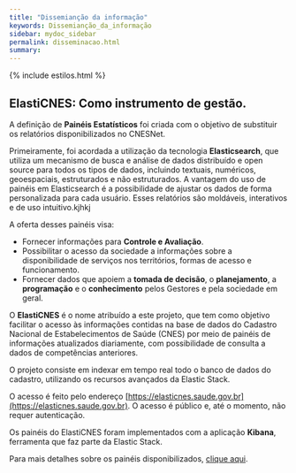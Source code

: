 ```yaml
---
title: "Dissemianção da informação"
keywords: Dissemianção_da_informação
sidebar: mydoc_sidebar
permalink: disseminacao.html
summary: 
---
```


{% include estilos.html %}

## ElastiCNES: Como instrumento de gestão.

A definição de **Painéis Estatísticos** foi criada com o objetivo de substituir os relatórios disponibilizados no CNESNet.

Primeiramente, foi acordada a utilização da tecnologia **Elasticsearch**, que utiliza um mecanismo de busca e análise de dados distribuído e open source para todos os tipos de dados, incluindo textuais, numéricos, geoespaciais, estruturados e não estruturados. A vantagem do uso de painéis em Elasticsearch é a possibilidade de ajustar os dados de forma personalizada para cada usuário. Esses relatórios são moldáveis, interativos e de uso intuitivo.kjhkj

A oferta desses painéis visa:

- Fornecer informações para **Controle e Avaliação**.
- Possibilitar o acesso da sociedade a informações sobre a disponibilidade de serviços nos territórios, formas de acesso e funcionamento.
- Fornecer dados que apoiem a **tomada de decisão**, o **planejamento**, a **programação** e o **conhecimento** pelos Gestores e pela sociedade em geral.

O **ElastiCNES** é o nome atribuído a este projeto, que tem como objetivo facilitar o acesso às informações contidas na base de dados do Cadastro Nacional de Estabelecimentos de Saúde (CNES) por meio de painéis de informações atualizados diariamente, com possibilidade de consulta a dados de competências anteriores.

O projeto consiste em indexar em tempo real todo o banco de dados do cadastro, utilizando os recursos avançados da Elastic Stack.

O acesso é feito pelo endereço [https://elasticnes.saude.gov.br](https://elasticnes.saude.gov.br). O acesso é público e, até o momento, não requer autenticação.

Os painéis do ElastiCNES foram implementados com a aplicação **Kibana**, ferramenta que faz parte da Elastic Stack.

Para mais detalhes sobre os painéis disponibilizados, [clique aqui](#).
